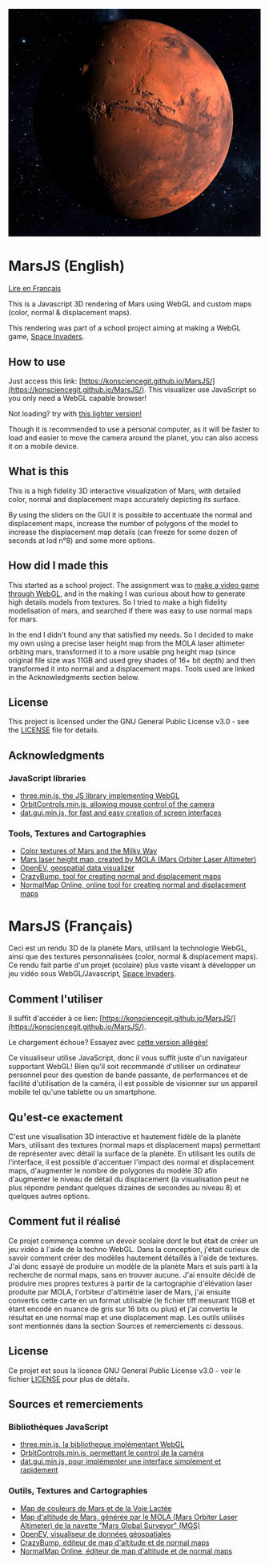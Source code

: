 ![Mars.jpg](https://github.com/KonscienceGit/MarsJS/blob/master/Screenshoot/Mars.jpg)
# MarsJS (English)
[Lire en Français](https://github.com/KonscienceGit/MarsJS/blob/master/README.md#marsjs-fran%C3%A7ais)

This is a Javascript 3D rendering of Mars using WebGL and custom maps (color, normal & displacement maps).

This rendering was part of a school project aiming at making a WebGL game, [Space Invaders](https://github.com/KonscienceGit/SpaceInvaders).

## How to use

Just access this link: [https://konsciencegit.github.io/MarsJS/](https://konsciencegit.github.io/MarsJS/).
This visualizer use JavaScript so you only need a WebGL capable browser!

Not loading? try with [this lighter version!](https://konsciencegit.github.io/MarsJS/index_small.html)

Though it is recommended to use a personal computer, as it will be faster to load and easier to move the camera around the planet, you can also access it on a mobile device.

## What is this

This is a high fidelity 3D interactive visualization of Mars, with detailed  color, normal and displacement maps accurately depicting its surface.

By using the sliders on the GUI it is possible to accentuate the normal and displacement maps, increase the number of polygons of the model to increase the displacement map details (can freeze for some dozen of seconds at lod n°8) and some more options.

## How did I made this

This started as a school project. The assignment was to [make a video game through WebGL](https://github.com/KonscienceGit/SpaceInvaders), and in the making I was curious about how to generate high details models from textures. So I tried to make a high fidelity modelisation of mars, and searched if there was easy to use normal maps for mars.

In the end I didn't found any that satisfied my needs. So I decided to make my own using a precise laser height map from the MOLA laser altimeter orbiting mars, transformed it to a more usable png height map (since original file size was 11GB and used grey shades of 16+ bit depth) and then transformed it into normal and a displacement maps. Tools used are linked in the Acknowledgments section below.

## License

This project is licensed under the GNU General Public License v3.0 - see the [LICENSE](LICENSE) file for details.

## Acknowledgments

### JavaScript libraries
* [three.min.js, the JS library implementing WebGL](https://threejs.org/build/three.min.js)
* [OrbitControls.min.js, allowing mouse control of the camera](https://github.com/mrdoob/three.js/blob/dev/examples/js/controls/OrbitControls.js)
* [dat.gui.min.js, for fast and easy creation of screen interfaces](https://github.com/dataarts/dat.gui)
### Tools, Textures and Cartographies
* [Color textures of Mars and the Milky Way](https://www.solarsystemscope.com/textures/)
* [Mars laser height map, created by MOLA (Mars Orbiter Laser Altimeter)](https://astrogeology.usgs.gov/search/map/Mars/Topography/HRSC_MOLA_Blend/Mars_HRSC_MOLA_BlendDEM_Global_200mp_v2)
* [OpenEV, geospatial data visualizer](http://openev.sourceforge.net/)
* [CrazyBump, tool for creating normal and displacement maps](http://crazybump.com/)
* [NormalMap Online, online tool for creating normal and displacement maps](http://cpetry.github.io/NormalMap-Online/)


# MarsJS (Français)
Ceci est un rendu 3D de la planète Mars, utilisant la technologie WebGL, ainsi que des textures personnalisées (color, normal & displacement maps).
Ce rendu fait partie d'un projet (scolaire) plus vaste visant à développer un jeu vidéo sous WebGL/Javascript, [Space Invaders](https://github.com/KonscienceGit/SpaceInvaders).

## Comment l'utiliser

Il suffit d'accéder à ce lien: [https://konsciencegit.github.io/MarsJS/](https://konsciencegit.github.io/MarsJS/).

Le chargement échoue? Essayez avec [cette version allégée!](https://konsciencegit.github.io/MarsJS/index_small.html)

Ce visualiseur utilise JavaScript, donc il vous suffit juste d'un navigateur supportant WebGL!
Bien qu'il soit recommandé d'utiliser un ordinateur personnel pour des question de bande passante, de performances et de facilité d'utilisation de la caméra, il est possible de visionner sur un appareil mobile tel qu'une tablette ou un smartphone.

## Qu'est-ce exactement

C'est une visualisation 3D interactive et hautement fidèle de la planète Mars, utilisant des textures (normal maps et displacement maps) permettant de représenter avec détail la surface de la planète. En utilisant les outils de l'interface, il est possible d'accentuer l'impact des normal et displacement maps, d'augmenter le nombre de polygones du modèle 3D afin d'augmenter le niveau de détail du displacement (la visualisation peut ne plus répondre pendant quelques dizaines de secondes au niveau 8) et quelques autres options.

## Comment fut il réalisé

Ce projet commença comme un devoir scolaire dont le but était de créer un jeu vidéo à l'aide de la techno WebGL. Dans la conception, j'était curieux de savoir comment créer des modèles hautement détaillés à l'aide de textures. J'ai donc essayé de produire un modèle de la planète Mars et suis parti à la recherche de normal maps, sans en trouver aucune. J'ai ensuite décidé de produire mes propres textures à partir de la cartographie d'élévation laser produite par MOLA, l'orbiteur d'altimétrie laser de Mars, j'ai ensuite convertis cette carte en un format utilisable (le fichier tiff mesurant 11GB et étant encodé en nuance de gris sur 16 bits ou plus) et j'ai convertis le résultat en une normal map et une displacement map. Les outils utilisés sont mentionnés dans la section Sources et remerciements ci dessous.

## License

Ce projet est sous la licence GNU General Public License v3.0 - voir le fichier [LICENSE](LICENSE) pour plus de détails.

## Sources et remerciements

### Bibliothèques JavaScript
* [three.min.js, la bibliotheque implémentant WebGL](https://threejs.org/build/three.min.js)
* [OrbitControls.min.js, permettant le control de la caméra](https://github.com/mrdoob/three.js/blob/dev/examples/js/controls/OrbitControls.js)
* [dat.gui.min.js, pour implémenter une interface simplement et rapidement](https://github.com/dataarts/dat.gui)
### Outils, Textures and Cartographies
* [Map de couleurs de Mars et de la Voie Lactée](https://www.solarsystemscope.com/textures/)
* [Map d'altitude de Mars, générée par le MOLA (Mars Orbiter Laser Altimeter) de la navette "Mars Global Surveyor" (MGS)](https://astrogeology.usgs.gov/search/map/Mars/Topography/HRSC_MOLA_Blend/Mars_HRSC_MOLA_BlendDEM_Global_200mp_v2)
* [OpenEV, visualiseur de données géospatiales](http://openev.sourceforge.net/)
* [CrazyBump, éditeur de map d'altitude et de normal maps](http://crazybump.com/)
* [NormalMap Online, éditeur de map d'altitude et de normal maps](http://cpetry.github.io/NormalMap-Online/)
